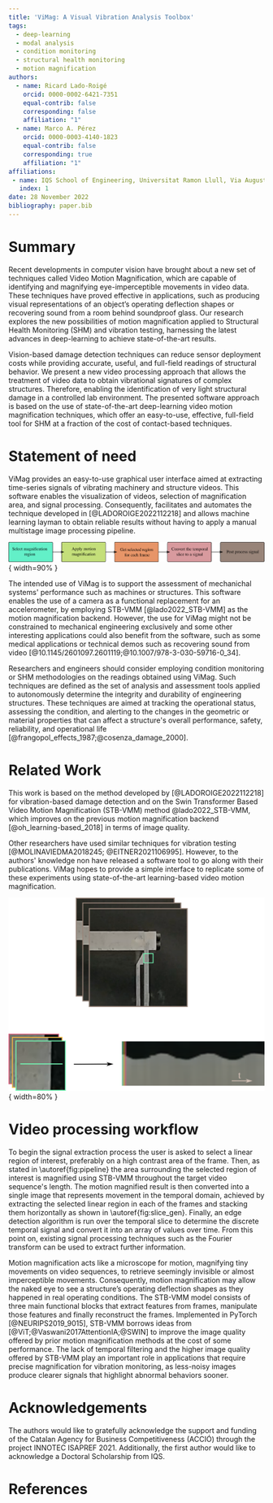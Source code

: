 ```yaml
---
title: 'ViMag: A Visual Vibration Analysis Toolbox'
tags:
  - deep-learning
  - modal analysis
  - condition monitoring
  - structural health monitoring
  - motion magnification
authors:
  - name: Ricard Lado-Roigé
    orcid: 0000-0002-6421-7351
    equal-contrib: false
    corresponding: false
    affiliation: "1"
  - name: Marco A. Pérez
    orcid: 0000-0003-4140-1823
    equal-contrib: false
    corresponding: true
    affiliation: "1"
affiliations:
 - name: IQS School of Engineering, Universitat Ramon Llull, Via Augusta 390, 08017 Barcelona, Spain
   index: 1
date: 28 November 2022
bibliography: paper.bib
---
```


# Summary

Recent developments in computer vision have brought about a new set of techniques called Video Motion Magnification, which are capable of identifying and magnifying eye-imperceptible movements in video data. These techniques have proved effective in applications, such as producing visual representations of an object’s operating deflection shapes or recovering sound from a room behind soundproof glass. Our research explores the new possibilities of motion magnification applied to Structural Health Monitoring (SHM) and vibration testing, harnessing the latest advances in deep-learning to achieve state-of-the-art results.

Vision-based damage detection techniques can reduce sensor deployment costs while providing accurate, useful, and full-field readings of structural behavior. We present a new video processing approach that allows the treatment of video data to obtain vibrational signatures of complex structures. Therefore, enabling the identification of very light structural damage in a controlled lab environment. The presented software approach is based on the use of state-of-the-art deep-learning video motion magnification techniques, which offer an easy-to-use, effective, full-field tool for SHM at a fraction of the cost of contact-based techniques.


# Statement of need

ViMag provides an easy-to-use graphical user interface aimed at extracting time-series signals of vibrating machinery and structure videos. This software enables the visualization of videos, selection of magnification area, and signal processing. Consequently, facilitates and automates the technique developed in [@LADOROIGE2022112218] and allows machine learning layman to obtain reliable results without having to apply a manual multistage image processing pipeline.

![Video sequence to signal pipeline \label{fig:pipeline}](pipeline_chart.png){ width=90% }

The intended use of ViMag is to support the assessment of mechanichal systems' performance such as machines or structures. This software enables the use of a camera as a functional replacement for an accelerometer, by employing STB-VMM [@lado2022_STB-VMM] as the motion magnification backend. However, the use for ViMag might not be constrained to mechanical engineering exclusively and some other interesting applications could also benefit from the software, such as some medical applications or technical demos such as recovering sound from video [@10.1145/2601097.2601119;@10.1007/978-3-030-59716-0_34].

Researchers and engineers should consider employing condition monitoring or SHM methodologies on the readings obtained using ViMag. Such techniques are defined as the set of analysis and assessment tools applied to autonomously determine the integrity and durability of engineering structures. These techniques are aimed at tracking the operational status, assessing the condition, and alerting to the changes in the geometric or material properties that can affect a structure's overall performance, safety, reliability, and operational life [@frangopol_effects_1987;@cosenza_damage_2000].


# Related Work

This work is based on the method developed by [@LADOROIGE2022112218] for vibration-based damage detection and on the Swin Transformer Based Video Motion Magnification (STB-VMM) method @lado2022_STB-VMM, which improves on the previous motion magnification backend [@oh_learning-based_2018] in terms of image quality.

Other researchers have used similar techniques for vibration testing [@MOLINAVIEDMA2018245; @EITNER2021106995]. However, to the authors' knowledge non have released a software tool to go along with their publications. ViMag hopes to provide a simple interface to replicate some of these experiments using state-of-the-art learning-based video motion magnification.

![Video sequence transformation to temporal slice \label{fig:slice_gen}](slice_gen.png){ width=80% }

# Video processing workflow

To begin the signal extraction process the user is asked to select a linear region of interest, preferably on a high contrast area of the frame. Then, as stated in \autoref{fig:pipeline} the area surrounding the selected region of interest is magnified using STB-VMM throughout the target video sequence's length. The motion magnified result is then converted into a single image that represents movement in the temporal domain, achieved by extracting the selected linear region in each of the frames and stacking them horizontally as shown in \autoref{fig:slice_gen}. Finally, an edge detection algorithm is run over the temporal slice to determine the discrete temporal signal and convert it into an array of values over time. From this point on, existing signal processing techniques such as the Fourier transform can be used to extract further information.

Motion magnification acts like a microscope for motion, magnifying tiny movements on video sequences, to retrieve seemingly invisible or almost imperceptible movements. Consequently, motion magnification may allow the naked eye to see a structure’s operating deflection shapes as they happened in real operating conditions. The STB-VMM model consists of three main functional blocks that extract features from frames, manipulate those features and finally reconstruct the frames. Implemented in PyTorch [@NEURIPS2019_9015], STB-VMM borrows ideas from [@ViT;@Vaswani2017AttentionIA;@SWIN] to improve the image quality offered by prior motion magnification methods at the cost of some performance. The lack of temporal filtering and the higher image quality offered by STB-VMM play an important role in applications that require precise magnification for vibration monitoring, as less-noisy images produce clearer signals that highlight abnormal behaviors sooner.


# Acknowledgements

The authors would like to gratefully acknowledge the support and funding of the Catalan Agency for Business
Competitiveness (ACCIÓ) through the project INNOTEC ISAPREF 2021. Additionally, the first author would like to
acknowledge a Doctoral Scholarship from IQS.


# References